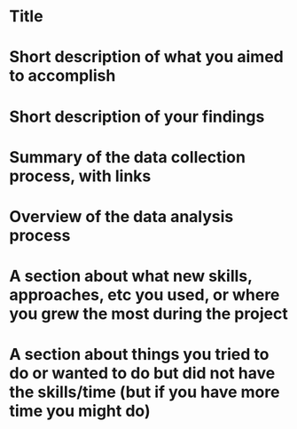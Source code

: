 # Title

# Short description of what you aimed to accomplish

# Short description of your findings

# Summary of the data collection process, with links

# Overview of the data analysis process

# A section about what new skills, approaches, etc you used, or where you grew the most during the project

# A section about things you tried to do or wanted to do but did not have the skills/time (but if you have more time you might do)
